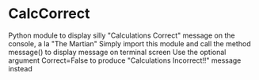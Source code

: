 # CalcCorrect
Python module to display silly "Calculations Correct" message on the console, a la "The Martian"
Simply import this module and call the method message() to display message on terminal screen
Use the optional argument Correct=False to produce "Calculations Incorrect!!" message instead




